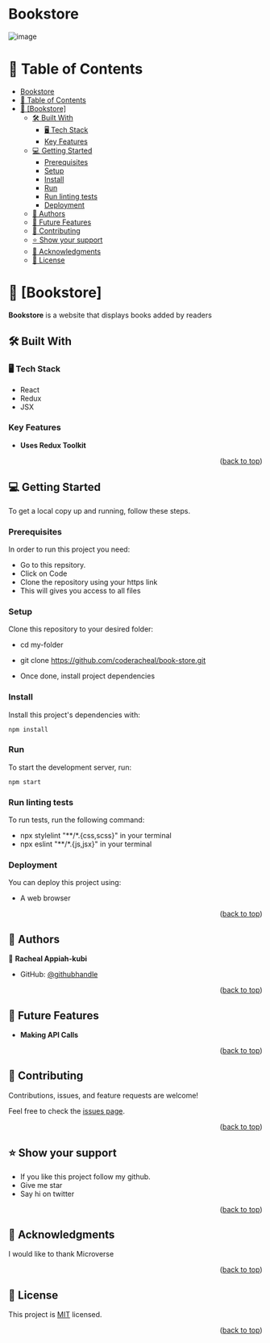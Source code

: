 # Bookstore

![image](https://user-images.githubusercontent.com/97846040/224503001-fc32c4bf-db8f-464f-b9b9-803c4082eefb.png)

# 📗 Table of Contents

- [Bookstore](#bookstore)
- [📗 Table of Contents](#-table-of-contents)
- [📖 \[Bookstore\] ](#-bookstore-)
  - [🛠 Built With ](#-built-with-)
    - [🖥️ Tech Stack ](#️-tech-stack-)
    - [Key Features ](#key-features-)
  - [💻 Getting Started ](#-getting-started-)
    - [Prerequisites](#prerequisites)
    - [Setup](#setup)
    - [Install](#install)
    - [Run](#run)
    - [Run linting tests](#run-linting-tests)
    - [Deployment](#deployment)
  - [👥 Authors ](#-authors-)
  - [🔭 Future Features ](#-future-features-)
  - [🤝 Contributing ](#-contributing-)
  - [⭐️ Show your support ](#️-show-your-support-)
  - [🙏 Acknowledgments ](#-acknowledgments-)
  - [📝 License ](#-license-)


# 📖 [Bookstore] <a name="about-project"></a>


**Bookstore** is a website that displays books added by readers

## 🛠 Built With <a name="HTML"></a>

### 🖥️ Tech Stack <a name="CSS"></a>

- React
- Redux
- JSX


### Key Features <a name="Mobile Version of Portfolio"></a>

- **Uses Redux Toolkit**


<p align="right">(<a href="#readme-top">back to top</a>)</p>



## 💻 Getting Started <a name="getting-started"></a>

To get a local copy up and running, follow these steps.

### Prerequisites

In order to run this project you need:

- Go to this repsitory.
- Click on Code
- Clone the repository using your https link
- This will gives you access to all files



### Setup

Clone this repository to your desired folder:

 - cd my-folder

 - git clone https://github.com/coderacheal/book-store.git

 - Once done, install project dependencies



### Install

Install this project's dependencies with:

<code>npm install</code>

### Run

To start the development server, run:
  
<code>npm start</code> 

### Run linting tests

To run tests, run the following command:

 - npx stylelint "**/*.{css,scss}" in your terminal
 - npx eslint "**/*.{js,jsx}" in your terminal


### Deployment

You can deploy this project using:

- A web browser

<p align="right">(<a href="#readme-top">back to top</a>)</p>



## 👥 Authors <a name="authors"></a>


👤 **Racheal Appiah-kubi**

- GitHub: [@githubhandle](https://github.com/coderacheal)



<p align="right">(<a href="#readme-top">back to top</a>)</p>



## 🔭 Future Features <a name="future-features"></a>

- **Making API Calls**


<p align="right">(<a href="#readme-top">back to top</a>)</p>



## 🤝 Contributing <a name="contributing"></a>

Contributions, issues, and feature requests are welcome!

Feel free to check the [issues page](../../issues/).

<p align="right">(<a href="#readme-top">back to top</a>)</p>



## ⭐️ Show your support <a name="support"></a>



- If you like this project follow my github. 
- Give me star
- Say hi on twitter

<p align="right">(<a href="#readme-top">back to top</a>)</p>



## 🙏 Acknowledgments <a name="acknowledgements"></a>


I would like to thank Microverse

<p align="right">(<a href="#readme-top">back to top</a>)</p>




## 📝 License <a name="license"></a>

This project is [MIT](./LICENSE) licensed.

<p align="right">(<a href="#readme-top">back to top</a>)</p>



